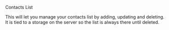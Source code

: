 Contacts List

This will let you manage your contacts list by
adding, updating and deleting. It is tied to a
storage on the server so the list is always
there until deleted.
